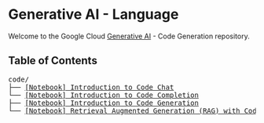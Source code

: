# Generative AI - Language

Welcome to the Google Cloud [Generative AI](https://cloud.google.com/ai/generative-ai/) - Code Generation repository.

## Table of Contents

<!-- markdownlint-disable MD033 -->
<pre>
code/
├── <a href="code_chat.ipynb">[Notebook] Introduction to Code Chat</a>
└── <a href="code_completion.ipynb">[Notebook] Introduction to Code Completion</a>
├── <a href="code_generation.ipynb">[Notebook] Introduction to Code Generation</a>
└── <a href="code_retrieval_augmented_generation.ipynb">[Notebook] Retrieval Augmented Generation (RAG) with Codey</a>
